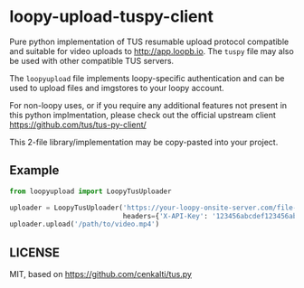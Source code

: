 # loopy-upload-tuspy-client
Pure python implementation of TUS resumable upload protocol compatible and suitable for video uploads to
http://app.loopb.io. The `tuspy` file may also be used with other compatible TUS servers.

The `loopyupload` file implements loopy-specific authentication and can be used to upload files and
imgstores to your loopy account.

For non-loopy uses, or if you require any additional features not present in this python implmentation,
please check out the official upstream client https://github.com/tus/tus-py-client/

This 2-file library/implementation may be copy-pasted into your project.


## Example

```python
from loopyupload import LoopyTusUploader

uploader = LoopyTusUploader('https://your-loopy-onsite-server.com/file-upload',
                            headers={'X-API-Key': '123456abcdef123456abcdef123456ab'})
uploader.upload('/path/to/video.mp4')

```

## LICENSE
MIT, based on https://github.com/cenkalti/tus.py


